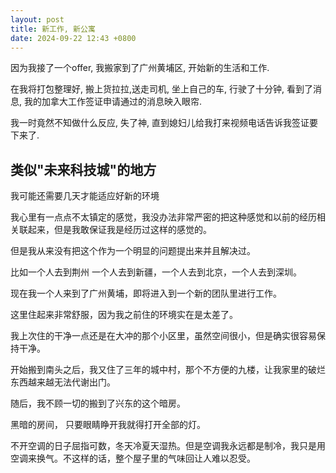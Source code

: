 ```yaml
---
layout: post
title: 新工作, 新公寓
date: 2024-09-22 12:43 +0800
---
```


因为我接了一个offer, 我搬家到了广州黄埔区, 开始新的生活和工作.

在我将打包整理好, 搬上货拉拉,送走司机, 坐上自己的车, 行驶了十分钟, 看到了消息, 我的加拿大工作签证申请通过的消息映入眼帘.

我一时竟然不知做什么反应, 失了神, 直到媳妇儿给我打来视频电话告诉我签证要下来了.

## 类似"未来科技城"的地方

我可能还需要几天才能适应好新的环境

我心里有一点点不太镇定的感觉，我没办法非常严密的把这种感觉和以前的经历相关联起来，但是我敢保证我是经历过这样的感觉的。

但是我从来没有把这个作为一个明显的问题提出来并且解决过。

比如一个人去到荆州 一个人去到新疆，一个人去到北京，一个人去到深圳。

现在我一个人来到了广州黄埔，即将进入到一个新的团队里进行工作。

这里住起来非常舒服，因为我之前住的环境实在是太差了。

我上次住的干净一点还是在大冲的那个小区里，虽然空间很小，但是确实很容易保持干净。

开始搬到南头之后，我又住了三年的城中村，那个不方便的九楼，让我家里的破烂东西越来越无法代谢出门。
			
随后，我不顾一切的搬到了兴东的这个暗房。

黑暗的房间， 只要眼睛睁开我就得打开全部的灯。

不开空调的日子屈指可数，冬天冷夏天湿热。但是空调我永远都是制冷，我只是用空调来换气。不这样的话，整个屋子里的气味回让人难以忍受。


	

